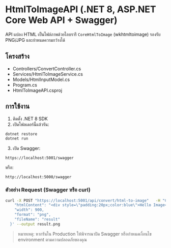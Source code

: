 # HtmlToImageAPI (.NET 8, ASP.NET Core Web API + Swagger)

API แปลง HTML เป็นไฟล์ภาพด้วยไลบรารี `CoreHtmlToImage` (wkhtmltoimage) รองรับ PNG/JPG และกำหนดความกว้างได้

## โครงสร้าง
- Controllers/ConvertController.cs
- Services/HtmlToImageService.cs
- Models/HtmlInputModel.cs
- Program.cs
- HtmlToImageAPI.csproj

## การใช้งาน
1) ติดตั้ง .NET 8 SDK
2) เปิดโฟลเดอร์นี้แล้วรัน:
```bash
dotnet restore
dotnet run
```
3) เปิด Swagger:
```
https://localhost:5001/swagger
```
หรือ:
```
http://localhost:5000/swagger
```

### ตัวอย่าง Request (Swagger หรือ curl)
```bash
curl -X POST "https://localhost:5001/api/convert/html-to-image"   -H "Content-Type: application/json"   --data '{
    "htmlContent": "<div style=\"padding:20px;color:blue\">Hello Image</div>",
    "width": 900,
    "format": "png",
    "fileName": "result"
  }' --output result.png
```

> หมายเหตุ: หากรันใน Production ให้พิจารณาปิด Swagger หรือกำหนดเงื่อนไข environment ตามความปลอดภัยของคุณ

